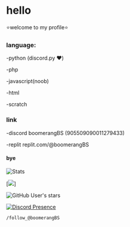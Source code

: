 # hello
⭐welcome to my profile⭐

 ### language:

-python (discord.py ❤️)

-php

-javascript(noob)

-html

-scratch

### link

-discord boomerangBS (905509090011279433)

-replit replit.com/@boomerangBS

#### bye
![Stats](https://github-readme-stats.vercel.app/api?username=boomerangBS&count_private=true&show_icons=true&theme=highcontrast)


[![](https://visitcount.itsvg.in/api?id=BoomerangBS&label=Profile%20Views&color=12&icon=5&pretty=false)]

![GitHub User's stars](https://img.shields.io/github/stars/boomerangbs)



[![Discord Presence](https://lanyard.cnrad.dev/api/905509090011279433)](https://discord.com/users/905509090011279433)
```
/follow_@boomerangBS
```
<!---
boomerangBS/boomerangBS is a ✨ special ✨ repository because its `README.md` (this file) appears on your GitHub profile.
You can click the Preview link to take a look at your changes.
--->
